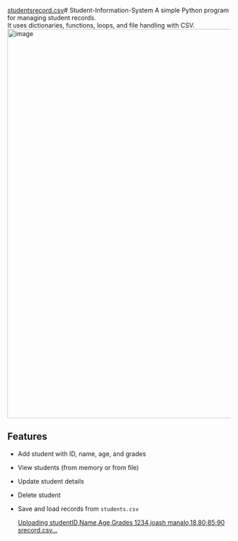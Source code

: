 [studentsrecord.csv](https://github.com/user-attachments/files/22171208/studentsrecord.csv)# Student-Information-System
A simple Python program for managing student records.  
It uses dictionaries, functions, loops, and file handling with CSV.  
<img width="1571" height="878" alt="image" src="https://github.com/user-attachments/assets/cc666f88-e9f3-4044-a464-546e75013e54" />
## Features
- Add student with ID, name, age, and grades
- View students (from memory or from file)
- Update student details
- Delete student
- Save and load records from `students.csv`

  [Uploading studentID,Name,Age,Grades
1234,joash manalo,18,80;85;90
srecord.csv…]()
